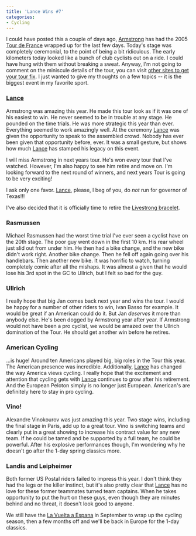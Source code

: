 ```yaml
---
title: 'Lance Wins #7'
categories:
- Cycling
---
```


I could have posted this a couple of days ago, [Armstrong](http://www.lancearmstrong.com/) has had the 2005 [Tour de France](http://www.letour.com/indexus.html) wrapped up for the last few days. Today's stage was completely ceremonial, to the point of being a bit ridiculous. The early kilometers today looked like a bunch of club cyclists out on a ride. I could have hung with them without breaking a sweat. Anyway, I'm not going to comment on the miniscule details of the tour, you can visit [other sites to get your tour fix](http://www.tdfblog.com/). I just wanted to give my thoughts on a few topics -- it is the biggest event in my favorite sport.

### [Lance](http://www.lancearmstrong.com/)

Armstrong was amazing this year. He made this tour look as if it was one of his easiest to win. He never seemed to be in trouble at any stage. He pounded on the time trials. He was more strategic this year than ever. Everything seemed to work amazingly well. At the ceremony [Lance](http://www.lancearmstrong.com/) was given the opportunity to speak to the assembled crowd. Nobody has ever been given that opportunity before, ever. It was a small gesture, but shows how much [Lance](http://www.lancearmstrong.com/) has stamped his legacy on this event.

I will miss Armstrong in next years tour. He's won every tour that I've watched. However, I'm also happy to see him retire and move on. I'm looking forward to the next round of winners, and next years Tour is going to be very exciting!

I ask only one favor. [Lance](http://www.lancearmstrong.com/), please, I beg of you, do _not_ run for governor of Texas!!!

I've also decided that it is officially time to retire the [Livestrong bracelet](http://www.livestrong.org/).

### Rasmussen

Michael Rasmussen had the worst time trial I've ever seen a cyclist have on the 20th stage. The poor guy went down in the first 10 km. His rear wheel just slid out from under him. He then had a bike change, and the new bike didn't work right. Another bike change. Then he fell off again going over his handlebars. Then another new bike. It was horrific to watch, turning completely comic after all the mishaps. It was almost a given that he would lose his 3rd spot in the GC to Ullrich, but I felt so bad for the guy.

### Ullrich

I really hope that big Jan comes back next year and wins the tour. I would be happy for a number of other riders to win, Ivan Basso for example. It would be great if an American could do it. But Jan _deserves_ it more than anybody else. He's been dogged by Armstrong year after year. If Armstrong would not have been a pro cyclist, we would be amazed over the Ullrich domination of the Tour. He should get another win before he retires.

### American Cycling

...is huge! Around ten Americans played big, big roles in the Tour this year. The American presence was incredible. Additionally, [Lance](http://www.lancearmstrong.com/) has changed the way America views cycling. I really hope that the excitement and attention that cycling gets with [Lance](http://www.lancearmstrong.com/) continues to grow after his retirement. And the European Peloton simply is no longer just European. American's are definitely here to stay in pro cycling.

### Vino!

Alexandre Vinokourov was just amazing this year. Two stage wins, including the final stage in Paris, add up to a great tour. Vino is switching teams and clearly put in a great showing to increase his contract value for any new team. If he could be tamed and be supported by a full team, he could be powerful. After his explosive performances though, I'm wondering why he doesn't go after the 1-day spring classics more.

### Landis and Leipheimer

Both former US Postal riders failed to impress this year. I don't think they had the legs or the killer instinct, but it's also pretty clear that [Lance](http://www.lancearmstrong.com/) has no love for these former teammates turned team captains. When he takes opportunity to put the hurt on these guys, even though they are minutes behind and no threat, it doesn't look good to anyone.

We still have the [La Vuelta a Espana](http://www.lavuelta.com/) in September to wrap up the cycling season, then a few months off and we'll be back in Europe for the 1-day classics.
